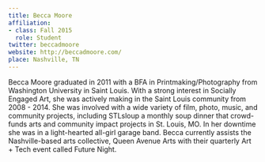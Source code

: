 ```yaml
---
title: Becca Moore
affiliation:
- class: Fall 2015
  role: Student
twitter: beccadmoore
website: http://beccadmoore.com/
place: Nashville, TN
---
```

Becca Moore graduated in 2011 with a BFA in Printmaking/Photography from Washington University in Saint Louis. With a strong interest in Socially Engaged Art, she was actively making in the Saint Louis community from 2008 - 2014.  She was involved with a wide variety of film, photo, music, and community projects, including STLsloup a monthly soup dinner that crowd-funds arts and community impact projects in St. Louis, MO. In her downtime she was in a light-hearted all-girl garage band. Becca currently assists the Nashville-based arts collective, Queen Avenue Arts with their quarterly Art + Tech event called Future Night. 